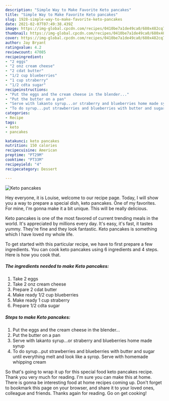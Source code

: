 ```yaml
---
description: "Simple Way to Make Favorite Keto pancakes"
title: "Simple Way to Make Favorite Keto pancakes"
slug: 1928-simple-way-to-make-favorite-keto-pancakes
date: 2021-02-07T07:49:38.439Z
image: https://img-global.cpcdn.com/recipes/0410be7a1de49ca0/680x482cq70/keto-pancakes-recipe-main-photo.jpg
thumbnail: https://img-global.cpcdn.com/recipes/0410be7a1de49ca0/680x482cq70/keto-pancakes-recipe-main-photo.jpg
cover: https://img-global.cpcdn.com/recipes/0410be7a1de49ca0/680x482cq70/keto-pancakes-recipe-main-photo.jpg
author: Jay Bryant
ratingvalue: 4.2
reviewcount: 47085
recipeingredient:
- "2 eggs"
- "2 onz cream cheese"
- "2 cdat butter"
- "1/2 cup blueberries"
- "1 cup straberry"
- "1/2 cdta sugar"
recipeinstructions:
- "Put the eggs and the cream cheese in the blender..."
- "Put the butter on a pan"
- "Serve with lakanto syrup...or straberry and blueberries home made syrup"
- "To do syrup...put strawberries and blueberries with butter and sugar until everything melt and look like a syrop. Serve with homemade whipping cream"
categories:
- Recipe
tags:
- keto
- pancakes

katakunci: keto pancakes 
nutrition: 150 calories
recipecuisine: American
preptime: "PT29M"
cooktime: "PT33M"
recipeyield: "4"
recipecategory: Dessert

---
```



![Keto pancakes](https://img-global.cpcdn.com/recipes/0410be7a1de49ca0/680x482cq70/keto-pancakes-recipe-main-photo.jpg)

Hey everyone, it is Louise, welcome to our recipe page. Today, I will show you a way to prepare a special dish, keto pancakes. One of my favorites. For mine, I'm gonna make it a bit unique. This will be really delicious.

Keto pancakes is one of the most favored of current trending meals in the world. It's appreciated by millions every day. It's easy, it's fast, it tastes yummy. They're fine and they look fantastic. Keto pancakes is something which I have loved my whole life.




To get started with this particular recipe, we have to first prepare a few ingredients. You can cook keto pancakes using 6 ingredients and 4 steps. Here is how you cook that.

<!--inarticleads1-->

##### The ingredients needed to make Keto pancakes:

1. Take 2 eggs
1. Take 2 onz cream cheese
1. Prepare 2 cdat butter
1. Make ready 1/2 cup blueberries
1. Make ready 1 cup straberry
1. Prepare 1/2 cdta sugar




<!--inarticleads2-->

##### Steps to make Keto pancakes:

1. Put the eggs and the cream cheese in the blender...
1. Put the butter on a pan
1. Serve with lakanto syrup...or straberry and blueberries home made syrup
1. To do syrup...put strawberries and blueberries with butter and sugar until everything melt and look like a syrop. Serve with homemade whipping cream




So that's going to wrap it up for this special food keto pancakes recipe. Thank you very much for reading. I'm sure you can make this at home. There is gonna be interesting food at home recipes coming up. Don't forget to bookmark this page on your browser, and share it to your loved ones, colleague and friends. Thanks again for reading. Go on get cooking!
